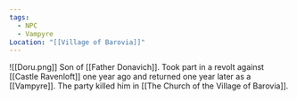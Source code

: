 ```yaml
---
tags:
  - NPC
  - Vampyre
Location: "[[Village of Barovia]]"
---
```

![[Doru.png]]
Son of [[Father Donavich]]. Took part in a revolt against [[Castle Ravenloft]] one year ago and returned one year later as a [[Vampyre]]. The party killed him in [[The Church of the Village of Barovia]].